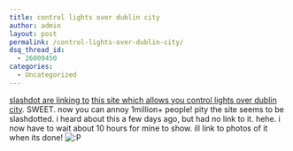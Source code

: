 ```yaml
---
title: control lights over dublin city
author: admin
layout: post
permalink: /control-lights-over-dublin-city/
dsq_thread_id:
  - 26009450
categories:
  - Uncategorized
---
```

[slashdot are linking to][1] [this site which allows you control lights over dublin city][2]. SWEET. now you can annoy 1million+ people! pity the site seems to be slashdotted. i heard about this a few days ago, but had no link to it. hehe. i now have to wait about 10 hours for mine to show. ill link to photos of it when its done! <img src="http://blog.lotas-smartman.net/wp-includes/images/smilies/icon_razz.gif" alt=":P" class="wp-smiley" />

 [1]: http://slashdot.org/article.pl?sid=04/04/26/111219
 [2]: http://www.dublinelevation.net/